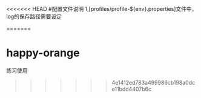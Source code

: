 <<<<<<< HEAD
#配置文件说明
1,[profiles/profile-${env}.properties]文件中，log的保存路径需要设定




=======
# happy-orange
练习使用
>>>>>>> 4e1412ed783a499986cb198a0dce11bdd4407b6c

